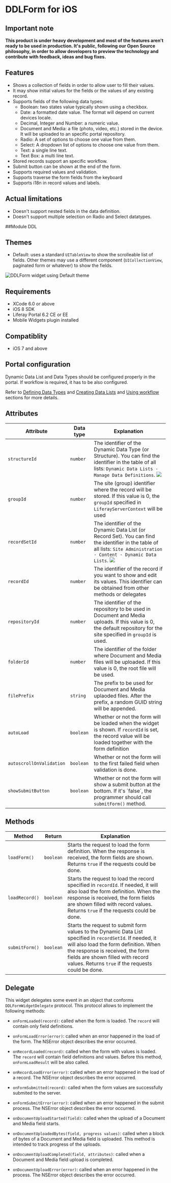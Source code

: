 # DDLForm for iOS

## Important note
__This product is under heavy development and most of the features aren't ready to be used in production.
It's public, following our Open Source philosophy, in order to allow developers to preview the technology and contribute with feedback, ideas and bug fixes.__

## Features
- Shows a collection of fields in order to allow user to fill their values.
- It may show initial values for the fields or the values of any existing record.
- Supports fields of the following data types:
	- Boolean: two states value typically shown using a checkbox.
	- Date: a formatted date value. The format will depend on current devices locale.
	- Decimal, Integer and Number: a numeric value.
	- Document and Media: a file (photo, video, etc.) stored in the device. It will be uploaded to an specific portal repository.
	- Radio: A set of options to choose one value from them. 
	- Select: A dropdown list of options to choose one value from them.
	- Text: a single line text.
	- Text Box: a multi line text.
- Stored records support an specific workflow.
- Submit button can be shown at the end of the form.
- Supports required values and validation. 
- Supports traverse the form fields from the keyboard
- Supports i18n in record values and labels.


## Actual limitations

- Doesn't support nested fields in the data definition.
- Doesn't support multiple selection on Radio and Select datatypes.

##Module
DDL

## Themes
- Default: uses a standard `UITableView` to show the scrolleable list of fields. Other themes may use a different component (`UICollectionView`, paginated form or whatever) to show the fields.

![DDLForm widget using Default theme](Images/ddlform.png)

## Requirements

- XCode 6.0 or above
- iOS 8 SDK
- Liferay Portal 6.2 CE or EE
- Mobile Widgets plugin installed

## Compatiblity

- iOS 7 and above

## Portal configuration

Dynamic Data List and Data Types should be configured properly in the portal.
If workflow is required, it has to be also configured.

Refer to [Defining Data Types](https://www.liferay.com/documentation/liferay-portal/6.2/user-guide/-/ai/building-a-list-platform-in-liferay-and-liferay-portal-6-2-user-guide-10-en) and [Creating Data Lists](https://www.liferay.com/documentation/liferay-portal/6.2/user-guide/-/ai/creating-data-lists-liferay-portal-6-2-user-guide-10-en) and [Using workflow](https://www.liferay.com/documentation/liferay-portal/6.2/user-guide/-/ai/using-workflow-liferay-portal-6-2-user-guide-11-en) sections for more details.


## Attributes

| Attribute | Data type | Explanation |
|-----------|-----------|-------------| 
|  `structureId` | `number` | The identifier of the Dynamic Data Type (or Structure). You can find the identifier in the table of all lists: `Dynamic Data Lists - Manage Data Definitions`. ![](Images/portal-structures.png) |
|  `groupId` | `number` | The site (group) identifier where the record will be stored. If this value is 0, the `groupId` specified in `LiferayServerContext` will be used|
|  `recordSetId` | `number` | The identifier of the Dynamic Data List (or Record Set). You can find the identifier in the table of all lists: `Site Administration - Content - Dynamic Data Lists`. ![](Images/portal-datalist.png) |
|  `recordId` | `number` | The identifier of the record if you want to show and edit its values. This identifier can be obtained from other methods or delegates |
|  `repositoryId` | `number` | The identifier of the repository to be used in Document and Media uploads. If this value is 0, the default repository for the site specified in `groupId` is used. |
|  `folderId` | `number` | The identifier of the folder where Document and Media files will be uploaded. If this value is 0, the root file will be used. |
|  `filePrefix` | `string` | The prefix to be used for Document and Media uplaoded files. After the prefix, a random GUID string will be appended. |
|  `autoLoad` | `boolean` | Whether or not the form will be loaded when the widget is shown. If `recordId` is set, the record value will be loaded together with the form definition |
|  `autoscrollOnValidation` | `boolean` | Whether or not the form will to the first failed field when validation is done. |
|  `showSubmitButton` | `boolean` | Whether or not the form will show a submit button at the bottom. If it's ´false´, the programmer should call `submitForm()` method. |


## Methods

| Method | Return | Explanation |
|-----------|-----------|-------------| 
|  `loadForm()` | `boolean` | Starts the request to load the form definition. When the response is received, the form fields are shown. Returns `true` if the requests could be done. |
|  `loadRecord()` | `boolean` | Starts the request to load the record specified in `recordId`. If needed, it will also load the form definition. When the response is received, the form fields are shown filled with record values. Returns `true` if the requests could be done. |
|  `submitForm()` | `boolean` | Starts the request to submit form values to the Dynamic Data List specified in `recordSetId`. If needed, it will also load the form definition. When the response is received, the form fields are shown filled with record values. Returns `true` if the requests could be done. |


## Delegate

This widget delegates some event in an object that conforms `DDLFormWidgetDelegate` protocol.
This protocol allows to implement the following methods:

- `onFormLoaded(record)`: called when the form is loaded. The `record` will contain only field definitions.
- `onFormLoadError(error)`: called when an error happened in the load of the form. The NSError object describes the error occurred.

- `onRecordLoaded(record)`: called when the form with values is loaded. The `record` will contain field definitions and values. Before this method, `onFormLoadResult` will be also called.
- `onRecordLoadError(error)`: called when an error happened in the load of a record. The NSError object describes the error occurred.

- `onFormSubmitted(record)`: called when the form values are successfully submited to the server.
- `onFormSubmitError(error)`: called when an error happened in the submit process. The NSError object describes the error occurred.

- `onDocumentUploadStarted(field)`: called when the upload of a Document and Media field starts.
- `onDocumentUploadedBytes(field, progress values)`: called when a block of bytes of a Document and Media field is uploaded. This method is intended to track progress of the uploads.
- `onDocumentUploadCompleted(field, attributes)`: called when a Document and Media field upload is completed.
- `onDocumentUploadError(error)`: called when an error happened in the process. The NSError object describes the error occurred.



    
    
